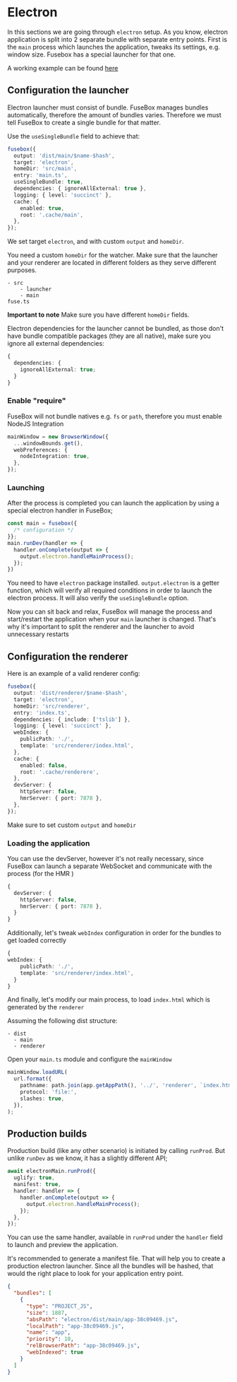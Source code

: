 # Electron

In this sections we are going through `electron` setup. As you know, electron application is split into 2 separate
bundle with separate entry points. First is the `main` process which launches the application, tweaks its settings, e.g.
window size. Fusebox has a special launcher for that one.

A working example can be found [here](https://github.com/fuse-box/fuse-box-electron-seed)

## Configuration the launcher

Electron launcher must consist of bundle. FuseBox manages bundles automatically, therefore the amount of bundles varies.
Therefore we must tell FuseBox to create a single bundle for that matter.

Use the `useSingleBundle` field to achieve that:

```ts
fusebox({
  output: 'dist/main/$name-$hash',
  target: 'electron',
  homeDir: 'src/main',
  entry: 'main.ts',
  useSingleBundle: true,
  dependencies: { ignoreAllExternal: true },
  logging: { level: 'succinct' },
  cache: {
    enabled: true,
    root: '.cache/main',
  },
});
```

We set target `electron`, and with custom `output` and `homeDir`.

You need a custom `homeDir` for the watcher. Make sure that the launcher and your renderer are located in different
folders as they serve different purposes.

```
- src
    - launcher
    - main
fuse.ts
```

**Important to note** Make sure you have different `homeDir` fields.

Electron dependencies for the launcher cannot be bundled, as those don't have bundle compatible packages (they are all
native), make sure you ignore all external dependencies:

```ts
{
  dependencies: {
    ignoreAllExternal: true;
  }
}
```

### Enable "require"

FuseBox will not bundle natives e.g. `fs` or `path`, therefore you must enable NodeJS Integration

```ts
mainWindow = new BrowserWindow({
  ...windowBounds.get(),
  webPreferences: {
    nodeIntegration: true,
  },
});
```

### Launching

After the process is completed you can launch the application by using a special electron handler in FuseBox;

```ts
const main = fusebox({
  /* configuration */
}};
main.runDev(handler => {
  handler.onComplete(output => {
    output.electron.handleMainProcess();
  });
})
```

You need to have `electron` package installed. `output.electron` is a getter function, which will verify all required
conditions in order to launch the electron process. It will also verify the `useSingleBundle` option.

Now you can sit back and relax, FuseBox will manage the process and start/restart the application when your `main`
launcher is changed. That's why it's important to split the renderer and the launcher to avoid unnecessary restarts

## Configuration the renderer

Here is an example of a valid renderer config:

```ts
fusebox({
  output: 'dist/renderer/$name-$hash',
  target: 'electron',
  homeDir: 'src/renderer',
  entry: 'index.ts',
  dependencies: { include: ['tslib'] },
  logging: { level: 'succinct' },
  webIndex: {
    publicPath: './',
    template: 'src/renderer/index.html',
  },
  cache: {
    enabled: false,
    root: '.cache/renderere',
  },
  devServer: {
    httpServer: false,
    hmrServer: { port: 7878 },
  },
});
```

Make sure to set custom `output` and `homeDir`

### Loading the application

You can use the devServer, however it's not really necessary, since FuseBox can launch a separate WebSocket and
communicate with the process (for the HMR )

```ts
{
  devServer: {
    httpServer: false,
    hmrServer: { port: 7878 },
  }
}
```

Additionally, let's tweak `webIndex` configuration in order for the bundles to get loaded correctly

```ts
{
webIndex: {
    publicPath: './',
    template: 'src/renderer/index.html',
  }
}
```

And finally, let's modify our main process, to load `index.html` which is generated by the `renderer`

Assuming the following dist structure:

```
- dist
  - main
  - renderer
```

Open your `main.ts` module and configure the `mainWindow`

```ts
mainWindow.loadURL(
  url.format({
    pathname: path.join(app.getAppPath(), '../', 'renderer', `index.html`),
    protocol: 'file:',
    slashes: true,
  }),
);
```

## Production builds

Production build (like any other scenario) is initiated by calling `runProd`. But unlike `runDev` as we know, it has a
slightly different API;

```ts
await electronMain.runProd({
  uglify: true,
  manifest: true,
  handler: handler => {
    handler.onComplete(output => {
      output.electron.handleMainProcess();
    });
  },
});
```

You can use the same handler, available in `runProd` under the `handler` field to launch and preview the application.

It's recommended to generate a manifest file. That will help you to create a production electron launcher. Since all the
bundles will be hashed, that would the right place to look for your application entry point.

```json
{
  "bundles": [
    {
      "type": "PROJECT_JS",
      "size": 1887,
      "absPath": "electron/dist/main/app-38c09469.js",
      "localPath": "app-38c09469.js",
      "name": "app",
      "priority": 10,
      "relBrowserPath": "app-38c09469.js",
      "webIndexed": true
    }
  ]
}
```
